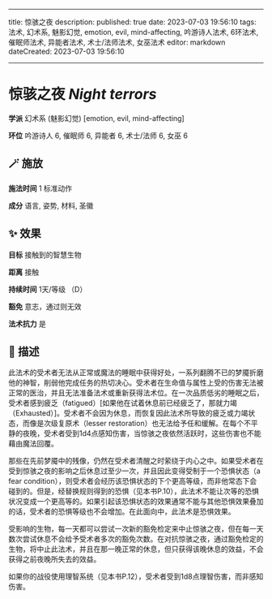 
---
title: 惊骇之夜
description: 
published: true
date: 2023-07-03 19:56:10
tags: 法术, 幻术系, 魅影幻觉, emotion, evil, mind-affecting, 吟游诗人法术, 6环法术, 催眠师法术, 异能者法术, 术士/法师法术, 女巫法术
editor: markdown
dateCreated: 2023-07-03 19:56:10

---

# **惊骇之夜** *Night terrors*

**学派** 幻术系 (魅影幻觉) \[emotion, evil, mind-affecting\] 

**环位** 吟游诗人 6, 催眠师 6, 异能者 6, 术士/法师 6, 女巫 6

## 🪄 施放

**施法时间** 1 标准动作

**成分** 语言, 姿势, 材料, 圣徽

## ✨ 效果 

**目标** 接触到的智慧生物 

**距离** 接触  

**持续时间** 1天/等级 （D） 

**豁免** 意志，通过则无效

**法术抗力** 是

## 📖 描述

此法术的受术者无法从正常或魔法的睡眠中获得好处，一系列翻腾不已的梦魇折磨他的神智，削弱他完成任务的热切决心。受术者在生命值与属性上受的伤害无法被正常的医治，并且无法准备法术或重新获得法术位。在一次品质低劣的睡眠之后，受术者感到疲乏（fatigued）[如果他在试着休息前已经疲乏了，那就力竭（Exhausted）]。受术者不会因为休息，而恢复因此法术所导致的疲乏或力竭状态，而像是次级复原术（lesser restoration）也无法给予任和缓解。在每个不平静的夜晚，受术者受到1d4点感知伤害，当惊骇之夜依然活跃时，这些伤害也不能藉由魔法回覆。

那些在先前梦魇中的残像，仍然在受术者清醒之时萦绕于内心之中。如果受术者在受到惊骇之夜的影响之后休息过至少一次，并且因此变得受制于一个恐惧状态（a fear condition），则受术者会经历该恐惧状态的下个更高等级，而非他常态下会碰到的。但是，经替换规则得到的恐惧（见本书P.10），此法术不能让次等的恐惧状况变成一个更高等的。如果引起该恐惧状态的效果通常不能与其他恐惧效果叠加的话，受术者的恐惧等级也不会增加。在此面向中，此法术是恐惧效果。

受影响的生物，每一天都可以尝试一次新的豁免检定来中止惊骇之夜，但在每一天数次尝试休息不会给予受术者多次的豁免次数。在对抗惊骇之夜，通过豁免检定的生物，将中止此法术，并且在那一晚正常的休息，但只获得该晚休息的效益，不会获得之前夜晚所失去的效益。

如果你的战役使用理智系统（见本书P.12），受术者受到1d8点理智伤害，而非感知伤害。
    